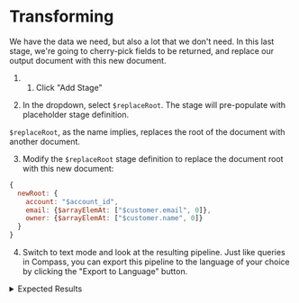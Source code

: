 # Transforming

We have the data we need, but also a lot that we don't need. In this last stage, we're going to cherry-pick fields to be returned, and replace our output document with this new document.

1. 1. Click "Add Stage"

2. In the dropdown, select `$replaceRoot`. The stage will pre-populate with placeholder stage definition.

  `$replaceRoot`, as the name implies, replaces the root of the document with another document.

3. Modify the `$replaceRoot` stage definition to replace the document root with this new document:
  ```js
  {
    newRoot: {
      account: "$account_id",
      email: {$arrayElemAt: ["$customer.email", 0]},
      owner: {$arrayElemAt: ["$customer.name", 0]}
    }
  }
  ```

4. Switch to text mode and look at the resulting pipeline. Just like queries in Compass, you can export this pipeline to the language of your choice by clicking the "Export to Language" button.

  <details>
  <summary>Expected Results</summary>

  ```js
  [
    {
      $match:
        {
          account_id: 376846
        }
    },
    {
      $lookup:
        {
          from: "customers",
          localField: "account_id",
          foreignField: "accounts",
          as: "customer"
        }
    },
    {
      $replaceRoot:
        {
          newRoot: {
            account: "$account_id",
            email: {
              $arrayElemAt: ["$customer.email", 0]
            },
            owner: {
              $arrayElemAt: ["$customer.name", 0]
            }
          }
        }
    }
  ]
  ```
When you are done, proceed to the end of this lab.

